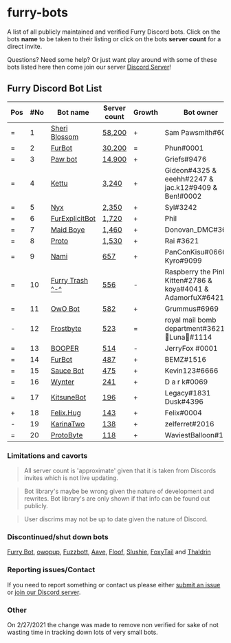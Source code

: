 # furry-bots

A list of all publicly maintained and verified Furry Discord bots. Click on the bots **name** to be taken to their listing or click on the bots **server count** for a direct  invite.

Questions? Need some help? Or just want play around with some of these bots listed here then come join our server [Discord Server](https://discord.gg/c4q5GMN2n4)!



## Furry Discord Bot List

| Pos | #No | Bot name | Server count | Growth | Bot owner | Bot lib
| --- | --- | -------- | -------------| ----- | ----------- | ---------- |
| = | 1 | [Sheri Blossom](https://discord.bots.gg/bots/346702890368368640) | [58,200](https://discord.com/oauth2/authorize?client_id=346702890368368640&scope=applications.commands%20bot) | + | Sam Pawsmith#6015 | Discord.py
| = | 2 | [FurBot](https://discord.bots.gg/bots/174186616422662144) | [30,200](https://discord.com/oauth2/authorize?client_id=174176308396425217&scope=applications.commands%20bot) | = | Phun#0001 | Discordie
| = | 3 | [Paw bot](https://discord.bots.gg/bots/663823539672973353) | [14,900](https://discord.com/oauth2/authorize?client_id=663823539672973353&scope=applications.commands%20bot) | + | Griefs#9476 | Discord.js
| = | 4 | [Kettu](https://discord.bots.gg/bots/667131062941384757) | [3,240](https://discord.com/oauth2/authorize?client_id=667131062941384757&scope=applications.commands%20bot) | + | Gideon#4325 & eeehh#2247 & jac.k12#9409 & Ben!#0002 | Discord.js
| = | 5 | [Nyx](https://discord.bots.gg/bots/600206352916414464) | [2,350](https://discord.com/oauth2/authorize?client_id=600206352916414464&scope=applications.commands%20bot) | + | Syl#3242 | Eris
| = | 6 | [FurExplicitBot](https://discord.bots.gg/bots/534828939198070824) | [1,720](https://discord.com/oauth2/authorize?=&client_id=534828939198070824&scope=applications.commands%20bot) | + | Phil | Flipper#3621 | Discord.js
| = | 7 | [Maid Boye](https://top.gg/bot/879918811791388705) | [1,460](https://discord.com/oauth2/authorize?client_id=879918811791388705&scope=applications.commands%20bot) | + | Donovan_DMC#3621 | Eris
| = | 8 | [Proto](https://discord.bots.gg/bots/724601984241369100) | [1,530](https://discord.com/oauth2/authorize?client_id=724601984241369100&scope=applications.commands%20bot) | + | Rai #3621 | Discord.net
| = | 9 | [Nami](https://top.gg/bot/747612596982513724) | [657](https://discord.com/oauth2/authorize?client_id=747612596982513724&scope=applications.commands%20bot) | + | PanConKisu#0666 Kyro#9099 | Unknown
| = | 10 | [Furry Trash ^-^](https://top.gg/bot/417900655601254420) | [556](https://discord.com/oauth2/authorize?client_id=417900655601254420&scope=applications.commands%20bot) | - | Raspberry the Pink Kitten#2786 & koya#4041 & AdamorfuX#6421 | Discord.py
| = | 11 | [OwO Bot](https://top.gg/bot/517201738646945803) | [582](https://discord.com/oauth2/authorize?client_id=517201738646945803&scope=applications.commands%20bot) | + | Grummus#6969 | Unknown
| - | 12 | [Frostbyte](https://discord.boats/bot/732233716604076075) | [523](https://discord.com/oauth2/authorize?client_id=732233716604076075&scope=applications.commands%20bot) | = | royal mail bomb department#3621 & 🌸Luna🌸#1114 | Discord.py
| = | 13 | [BOOPER](https://discord.bots.gg/bots/759083323275608096) | [514](https://discord.com/oauth2/authorize?client_id=759083323275608096&scope=applications.commands%20bot) | - | JerryFox #0001 | Discord.js
| = | 14 | [FurBot](https://top.gg/bot/716259432878702633) | [487](https://discord.com/oauth2/authorize?client_id=716259432878702633&scope=applications.commands%20bot) | + | BEMZ#1516 | Discord.py
| = | 15 | [Sauce Bot](https://discord.bots.gg/bots/730158145489338409) | [475](https://discord.com/oauth2/authorize?client_id=730158145489338409&scope=applications.commands%20bot) | + | Kevin123#6666 | Discord.js
| = | 16 | [Wynter](https://discords.com/bots/bot/548269826020343809) | [241](https://discord.com/oauth2/authorize?client_id=548269826020343809&scope=applications.commands%20bot) | + | D a r k#0069 | Discord.js
| = | 17 | [KitsuneBot](https://discord.bots.gg/bots/738229595626668102) | [196](https://discord.com/oauth2/authorize?client_id=738229595626668102&scope=applications.commands%20bot) | + | Legacy#1831 Dusk#4396 | Unknown
| + | 18 | [Felix.Hug](https://top.gg/bot/950449870647492658) | [143](https://discord.com/oauth2/authorize?client_id=950449870647492658&scope=applications.commands%20bot) | + | Felix#0004 | Discord.py
| - | 19 | [KarinaTwo](https://top.gg/bot/793530706319114261) | [138](https://discord.com/oauth2/authorize?client_id=793530706319114261&scope=applications.commands%20bot) | + | zelferret#2016 | Discord.js
| = | 20 | [ProtoByte](https://top.gg/bot/877347193328111666) | [118](https://discord.com/oauth2/authorize?client_id=877347193328111666&scope=applications.commands%20bot) | + | WaviestBalloon#1961 | Discord.js


### Limitations and cavorts

> All server count is 'approximate' given that it is taken from Discords invites which is not live updating.

> Bot library's maybe be wrong given the nature of development and rewrites. Bot library's are only shown if that info can be found out publicly.

> User discrims may not be up to date given the nature of Discord.

### Discontinued/shut down bots

[Furry Bot](https://discord.com/oauth2/authorize?client_id=398251412246495233&scope=applications.commands%20bot), [owopup](https://discord.com/oauth2/authorize?client_id=365255872181567489&scope=applications.commands%20bot), [Fuzzbott](https://discord.com/oauth2/authorize?client_id=730633518992064514&scope=applications.commands%20bot), [Aave](https://discord.com/oauth2/authorize?client_id=486185195989368852&scope=applications.commands%20bot), [Floof](https://discord.com/oauth2/authorize?client_id=780116896775274538&scope=applications.commands%20bot), [Slushie](https://discord.com/oauth2/authorize?client_id=670786019037020188&scope=applications.commands%20bot), [FoxyTail](https://discord.com/oauth2/authorize?client_id=716682147749953616&scope=applications.commands%20bot) and [Thaldrin](https://discord.com/oauth2/authorize?client_id=434662676547764244&scope=applications.commands%20bot)

### Reporting issues/Contact

If you need to report something or contact us please either [submit an issue](https://github.com/Gideon-foxo/furry-bots/issues/new) or [join our Discord server](https://discord.gg/c4q5GMN2n4).

### Other

On 2/27/2021 the change was made to remove non verified for sake of not wasting time in tracking down lots of very small bots.
